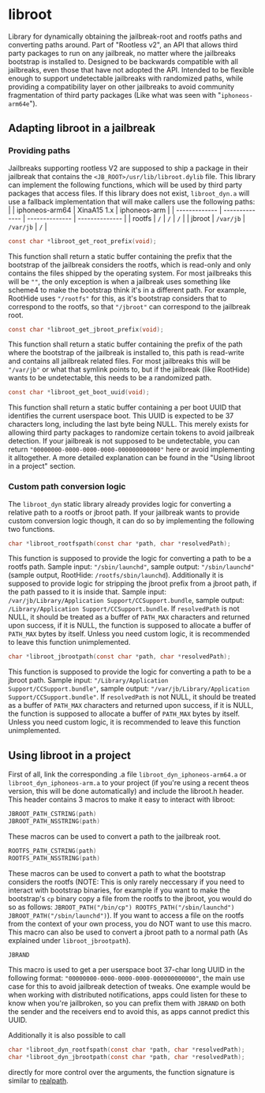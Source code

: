 # libroot

Library for dynamically obtaining the jailbreak-root and rootfs paths and converting paths around.
Part of "Rootless v2", an API that allows third party packages to run on any jailbreak, no matter where the jailbreaks bootstrap is installed to.
Designed to be backwards compatible with all jailbreaks, even those that have not adopted the API.
Intended to be flexible enough to support undetectable jailbreaks with randomized paths, while providing a compatibility layer on other jailbreaks to avoid community fragmentation of third party packages (Like what was seen with "`iphoneos-arm64e`").

## Adapting libroot in a jailbreak

### Providing paths

Jailbreaks supporting rootless V2 are supposed to ship a package in their jailbreak that contains the `<JB_ROOT>/usr/lib/libroot.dylib` file.
This library can implement the following functions, which will be used by third party packages that access files.
If this library does not exist, `libroot_dyn.a` will use a fallback implementation that will make callers use the following paths:
|               | iphoneos-arm64 | XinaA15 1.x    | iphoneos-arm   |
| ------------- | -------------- | -------------- | -------------- |
| rootfs        | `/`            | `/`            | `/`            |
| jbroot        | `/var/jb`      | `/var/jb`      | `/`            |

```c
const char *libroot_get_root_prefix(void);
```
This function shall return a static buffer containing the prefix that the bootstrap of the jailbreak considers the rootfs, which is read-only and only contains the files shipped by the operating system. For most jailbreaks this will be `""`, the only exception is when a jailbreak uses something like scheme4 to make the bootstrap think it's in a different path. For example, RootHide uses `"/rootfs"` for this, as it's bootstrap considers that to correspond to the rootfs, so that `"/jbroot"` can correspond to the jailbreak root.


```c
const char *libroot_get_jbroot_prefix(void);
```
This function shall return a static buffer containing the prefix of the path where the bootstrap of the jailbreak is installed to, this path is read-write and contains all jailbreak related files. For most jailbreaks this will be `"/var/jb"` or what that symlink points to, but if the jailbreak (like RootHide) wants to be undetectable, this needs to be a randomized path.


```c
const char *libroot_get_boot_uuid(void);
```
This function shall return a static buffer containing a per boot UUID that identifies the current userspace boot. This UUID is expected to be 37 characters long, including the last byte being NULL. This merely exists for allowing third party packages to randomize certain tokens to avoid jailbreak detection. If your jailbreak is not supposed to be undetectable, you can return `"00000000-0000-0000-0000-000000000000"` here or avoid implementing it alltogether. A more detailed explanation can be found in the "Using libroot in a project" section.


### Custom path conversion logic

The `libroot_dyn` static library already provides logic for converting a relative path to a rootfs or jbroot path. If your jailbreak wants to provide custom conversion logic though, it can do so by implementing the following two functions.

```c
char *libroot_rootfspath(const char *path, char *resolvedPath);
```
This function is supposed to provide the logic for converting a path to be a rootfs path. Sample input: `"/sbin/launchd"`, sample output: `"/sbin/launchd"` (sample output, RootHide: `/rootfs/sbin/launchd`).
Additionally it is supposed to provide logic for stripping the jbroot prefix from a jbroot path, if the path passed to it is inside that. Sample input: `/var/jb/Library/Application Support/CCSupport.bundle`, sample output: `/Library/Application Support/CCSupport.bundle`. If `resolvedPath` is not NULL, it should be treated as a buffer of `PATH_MAX` characters and returned upon success, if it is NULL, the function is supposed to allocate a buffer of `PATH_MAX` bytes by itself. Unless you need custom logic, it is recommended to leave this function unimplemented.


```c
char *libroot_jbrootpath(const char *path, char *resolvedPath);
```
This function is supposed to provide the logic for converting a path to be a jbroot path. Sample input: `"/Library/Application Support/CCSupport.bundle"`, sample output: `"/var/jb/Library/Application Support/CCSupport.bundle"`. If `resolvedPath` is not NULL, it should be treated as a buffer of `PATH_MAX` characters and returned upon success, if it is NULL, the function is supposed to allocate a buffer of `PATH_MAX` bytes by itself.  Unless you need custom logic, it is recommended to leave this function unimplemented.

## Using libroot in a project

First of all, link the corresponding .a file `libroot_dyn_iphoneos-arm64.a` or `libroot_dyn_iphoneos-arm.a` to your project (if you're using a recent theos version, this will be done automatically) and include the libroot.h header.
This header contains 3 macros to make it easy to interact with libroot:


```c
JBROOT_PATH_CSTRING(path)
JBROOT_PATH_NSSTRING(path)
```
These macros can be used to convert a path to the jailbreak root.


```c
ROOTFS_PATH_CSTRING(path)
ROOTFS_PATH_NSSTRING(path)
```
These macros can be used to convert a path to what the bootstrap considers the rootfs (NOTE: This is only rarely neccessary if you need to interact with bootstrap binaries, for example if you want to make the bootstrap's `cp` binary copy a file from the rootfs to the jbroot, you would do so as follows: `JBROOT_PATH("/bin/cp") ROOTFS_PATH("/sbin/launchd") JBROOT_PATH("/sbin/launchd")`). If you want to access a file on the rootfs from the context of your own process, you do NOT want to use this macro. This macro can also be used to convert a jbroot path to a normal path (As explained under `libroot_jbrootpath`).

```c
JBRAND
```
This macro is used to get a per userspace boot 37-char long UUID in the following format: `"00000000-0000-0000-0000-000000000000"`, the main use case for this to avoid jailbreak detection of tweaks. One example would be when working with distributed notifications, apps could listen for these to know when you're jailbroken, so you can prefix them with `JBRAND` on both the sender and the receivers end to avoid this, as apps cannot predict this UUID.

Additionally it is also possible to call 
```c
char *libroot_dyn_rootfspath(const char *path, char *resolvedPath);
char *libroot_dyn_jbrootpath(const char *path, char *resolvedPath);
```
directly for more control over the arguments, the function signature is similar to [realpath](https://man7.org/linux/man-pages/man3/realpath.3.html).